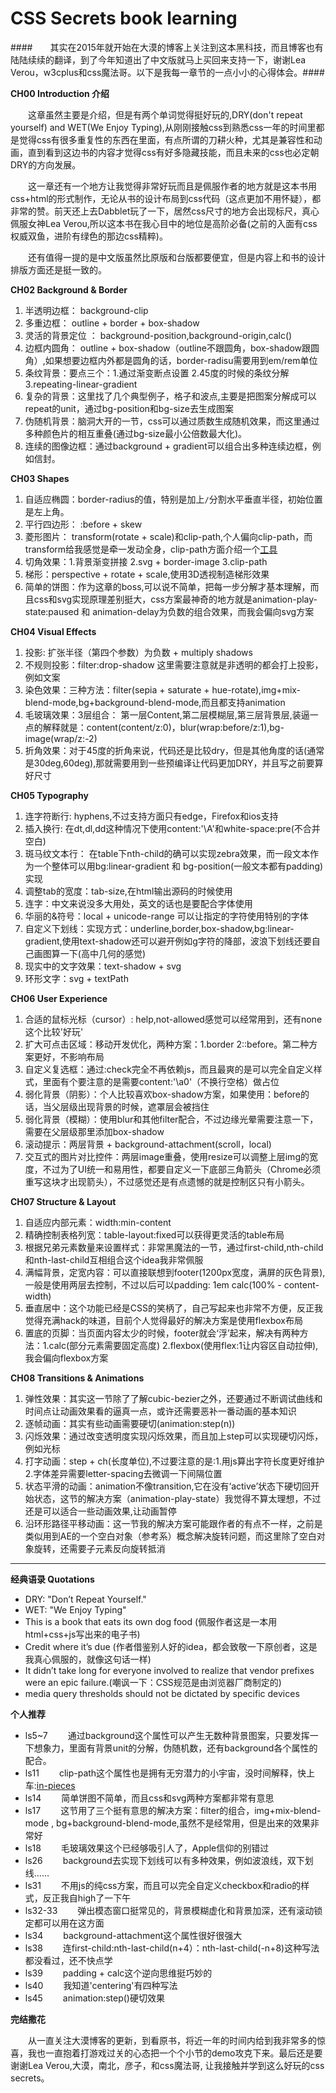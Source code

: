 
CSS Secrets book learning
========================

####　　其实在2015年就开始在大漠的博客上关注到这本黑科技，而且博客也有陆陆续续的翻译，到了今年知道出了中文版就马上买回来支持一下，谢谢Lea Verou，w3cplus和css魔法哥。以下是我每一章节的一点小小的心得体会。####


**CH00 Introduction 介绍** 

　　这章虽然主要是介绍，但是有两个单词觉得挺好玩的,DRY(don't repeat yourself) and WET(We Enjoy Typing),从刚刚接触css到熟悉css一年的时间里都是觉得css有很多重复性的东西在里面，有点所谓的刀耕火种，尤其是兼容性和动画，直到看到这边书的内容才觉得css有好多隐藏技能，而且未来的css也必定朝DRY的方向发展。

　　这一章还有一个地方让我觉得非常好玩而且是佩服作者的地方就是这本书用css+html的形式制作，无论从书的设计布局到css代码（这点更加不用怀疑），都非常的赞。前天还上去Dabblet玩了一下，居然css尺寸的地方会出现标尺，真心佩服女神Lea Verou,所以这本书在我心目中的地位是高阶必备(之前的入面有css权威双鱼，进阶有绿色的那边css精粹)。

　　还有值得一提的是中文版虽然比原版和台版都要便宜，但是内容上和书的设计排版方面还是挺一致的。
　　
  
**CH02 Background & Border**

1. 半透明边框： background-clip
2. 多重边框： outline + border + box-shadow
3. 灵活的背景定位 ： background-position,background-origin,calc()
4. 边框内圆角： outline + box-shadow（outline不跟圆角，box-shadow跟圆角）,如果想要边框内外都是圆角的话，border-radisu需要用到em/rem单位
5. 条纹背景：要点三个：1.通过渐变断点设置 2.45度的时候的条纹分解 3.repeating-linear-gradient
6. 复杂的背景：这里找了几个典型例子，格子和波点,主要是把图案分解成可以repeat的unit，通过bg-position和bg-size去生成图案
7. 伪随机背景：脑洞大开的一节，css可以通过质数生成随机效果，而这里通过多种颜色片的相互重叠(通过bg-size最小公倍数最大化)。
8. 连续的图像边框：通过background + gradient可以组合出多种连续边框，例如信封。

**CH03 Shapes**

1. 自适应椭圆：border-radius的值，特别是加上`/`分割水平垂直半径，初始位置是左上角。
2. 平行四边形： :before + skew 
3. 菱形图片： transform(rotate + scale)和clip-path,个人偏向clip-path，而transform给我感觉是牵一发动全身，clip-path方面介绍一个[工具](http://bennettfeely.com/clippy/)
4. 切角效果：1.背景渐变拼接 2.svg + border-image 3.clip-path
5. 梯形：perspective + rotate + scale,使用3D透视制造梯形效果
6. 简单的饼图：作为这章的boss,可以说不简单，把每一步分解才基本理解，而且css和svg实现原理差别挺大，css方案最神奇的地方就是animation-play-state:paused 和 animation-delay为负数的组合效果，而我会偏向svg方案

**CH04 Visual Effects**

1. 投影: 扩张半径（第四个参数）为负数 + multiply shadows
2. 不规则投影：filter:drop-shadow 这里需要注意就是非透明的都会打上投影，例如文案
3. 染色效果：三种方法：filter(sepia + saturate + hue-rotate),img+mix-blend-mode,bg+background-blend-mode,而且都支持animation
4. 毛玻璃效果：3层组合： 第一层Content,第二层模糊层,第三层背景层,装逼一点的解释就是：content(content/z:0)，blur(wrap:before/z:1),bg-image(wrap/z:-2)
5. 折角效果：对于45度的折角来说，代码还是比较dry，但是其他角度的话(通常是30deg,60deg),那就需要用到一些预编译让代码更加DRY，并且写之前要算好尺寸

**CH05 Typography**

1. 连字符断行: hyphens,不过支持方面只有edge，Firefox和ios支持
2. 插入换行: 在dt,dl,dd这种情况下使用content:'\A'和white-space:pre(不合并空白)
3. 斑马纹文本行： 在table下nth-child的确可以实现zebra效果，而一段文本作为一个整体可以用bg:linear-gradient 和 bg-position(一般文本都有padding)实现
4. 调整tab的宽度：tab-size,在html输出源码的时候使用
5. 连字：中文来说没多大用处，英文的话也是要配合字体使用
6. 华丽的&符号：local + unicode-range 可以让指定的字符使用特别的字体
7. 自定义下划线：实现方式：underline,border,box-shadow,bg:linear-gradient,使用text-shadow还可以避开例如g字符的降部，波浪下划线还要自己画图算一下(高中几何的感觉)
8. 现实中的文字效果：text-shadow + svg
9. 环形文字：svg + textPath

**CH06 User Experience**

1. 合适的鼠标光标（cursor）: help,not-allowed感觉可以经常用到，还有none这个比较'好玩'
2. 扩大可点击区域：移动开发优化，两种方案：1.border 2::before。第二种方案更好，不影响布局
3. 自定义复选框：通过:check完全不再依赖js，而且最爽的是可以完全自定义样式，里面有个要注意的是需要content:'\a0'（不换行空格）做占位
4. 弱化背景（阴影）：个人比较喜欢box-shadow方案，如果使用：before的话，当父层级出现背景的时候，遮罩层会被挡住
5. 弱化背景（模糊）：使用blur和其他filter配合，不过边缘光晕需要注意一下，需要在父层级那里添加box-shadow
6. 滚动提示：两层背景 + background-attachment(scroll，local)
7. 交互式的图片对比控件：两层image重叠，使用resize可以调整上层img的宽度，不过为了UI统一和易用性，都要自定义一下底部三角箭头（Chrome必须重写这块才出现箭头），不过感觉还是有点遗憾的就是控制区只有小箭头。

**CH07 Structure & Layout**

1. 自适应内部元素：width:min-content
2. 精确控制表格列宽：table-layout:fixed可以获得更灵活的table布局
3. 根据兄弟元素数量来设置样式：非常黑魔法的一节，通过first-child,nth-child和nth-last-child互相组合这个idea我非常佩服
4. 满幅背景，定宽内容：可以直接联想到footer(1200px宽度，满屏的灰色背景),一般是使用两层去控制，不过以后可以padding: 1em calc(100% - content-width)
5. 垂直居中：这个功能已经是CSS的笑柄了，自己写起来也非常不方便，反正我觉得充满hack的味道，目前个人觉得最好的解决方案是使用flexbox布局
6. 置底的页脚：当页面内容太少的时候，footer就会‘浮’起来，解决有两种方法：1.calc(部分元素需要固定高度) 2.flexbox(使用flex:1让内容区自动拉伸),我会偏向flexbox方案

**CH08 Transitions & Animations**

1. 弹性效果：其实这一节除了了解cubic-bezier之外，还要通过不断调试曲线和时间点让动画效果看的逼真一点，或许还需要恶补一番动画的基本知识
2. 逐帧动画：其实有些动画需要硬切(animation:step(n))
3. 闪烁效果：通过改变透明度实现闪烁效果，而且加上step可以实现硬切闪烁，例如光标
4. 打字动画：step + ch(长度单位),不过要注意的是:1.用js算出字符长度更好维护 2.字体差异需要letter-spacing去微调一下间隔位置
5. 状态平滑的动画：animation不像transition,它在没有‘active’状态下硬切回开始状态，这节的解决方案（animation-play-state）我觉得不算太理想，不过还是可以适合一些动画效果,让动画暂停
6. 沿环形路径平移动画：这一节我的解决方案可能跟作者的有点不一样，之前是类似用到AE的一个空白对象（参考系）概念解决旋转问题，而这里除了空白对象旋转，还需要子元素反向旋转抵消

--------------------------------------

**经典语录 Quotations**

- DRY: "Don’t Repeat Yourself."
- WET: "We Enjoy Typing"
- This is a book that eats its own dog food (佩服作者这是一本用html+css+js写出来的电子书)
- Credit where it’s due (作者借鉴别人好的idea，都会致敬一下原创者，这是我真心佩服的，就像这句话一样)
- It didn’t take long for everyone involved to realize that vendor prefixes were an epic failure.(嘲讽一下：CSS规范是由浏览器厂商制定的)
- media query thresholds should not be dictated by specific devices

**个人推荐**

- ls5~7   　　通过background这个属性可以产生无数种背景图案，只要发挥一下想象力，里面有背景unit的分解，伪随机数，还有background各个属性的配合。
- ls11    　　clip-path这个属性也是拥有无穷潜力的小宇宙，没时间解释，快上车:[in-pieces](http://species-in-pieces.com/)
- ls14    　　简单饼图不简单，而且css和svg两种方案都非常有意思
- ls17    　　这节用了三个挺有意思的解决方案：filter的组合，img+mix-blend-mode , bg+background-blend-mode,虽然不是经常用，但是出来的效果非常好
- ls18    　　毛玻璃效果这个已经够吸引人了，Apple信仰的别错过
- ls26    　　background去实现下划线可以有多种效果，例如波浪线，双下划线……
- ls31    　　不用js的纯css方案，而且可以完全自定义checkbox和radio的样式，反正我自high了一下午
- ls32-33 　　弹出模态窗口挺常见的，背景模糊虚化和背景加深，还有滚动锁定都可以用在这方面
- ls34    　　background-attachment这个属性很好很强大
- ls38    　　连first-child:nth-last-child(n+4）：nth-last-child(-n+8)这种写法都没看过，还不快点学
- ls39    　　padding + calc这个逆向思维挺巧妙的
- ls40    　　我知道'centering'有四种写法
- ls45    　　animation:step()硬切效果

**完结撒花**

　　从一直关注大漠博客的更新，到看原书，将近一年的时间内给到我非常多的惊喜，我也一直抱着打游戏过关的心态把一个个小节的demo攻克下来。最后还是要谢谢Lea Verou,大漠，南北，彦子，和css魔法哥,
让我接触并学到这么好玩的css secrets。


 